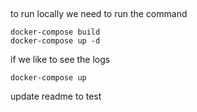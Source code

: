 ##

to run locally we need to run the command

```
docker-compose build
docker-compose up -d
```

if we like to see the logs

```
docker-compose up
```

update readme
to test
